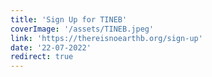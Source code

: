 ```yaml
---
title: 'Sign Up for TINEB'
coverImage: '/assets/TINEB.jpeg'
link: 'https://thereisnoearthb.org/sign-up'
date: '22-07-2022'
redirect: true
---
```

